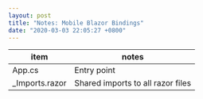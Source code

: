 ```yaml
---
layout: post
title: "Notes: Mobile Blazor Bindings"
date: "2020-03-03 22:05:27 +0800"
---
```



| item           | notes                             |
|----------------|-----------------------------------|
| App.cs         | Entry point                       |
| _Imports.razor | Shared imports to all razor files |
